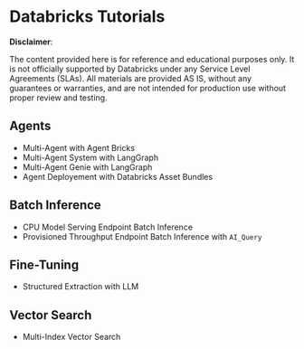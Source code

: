 # Databricks Tutorials

**Disclaimer**:

The content provided here is for reference and educational purposes only.
It is not officially supported by Databricks under any Service Level Agreements (SLAs).
All materials are provided AS IS, without any guarantees or warranties, and are not intended for production use without proper review and testing.

## Agents

* Multi-Agent with Agent Bricks
* Multi-Agent System with LangGraph
* Multi-Agent Genie with LangGraph
* Agent Deployement with Databricks Asset Bundles

## Batch Inference

* CPU Model Serving Endpoint Batch Inference
* Provisioned Throughput Endpoint Batch Inference with `AI_Query`

## Fine-Tuning

* Structured Extraction with LLM

## Vector Search

* Multi-Index Vector Search
